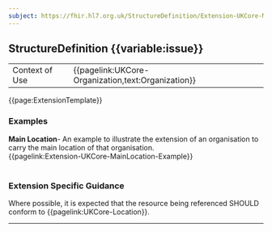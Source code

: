 ```yaml
---
subject: https://fhir.hl7.org.uk/StructureDefinition/Extension-UKCore-MainLocation
---
```

## StructureDefinition {{variable:issue}}

<table id="addToTranspose">
<tr><td>Context of Use</td>
<td>{{pagelink:UKCore-Organization,text:Organization}}</td>
</tr>
</table>

{{page:ExtensionTemplate}}

<div id="Examples" class="tabcontent">
  <h3>Examples</h3>
<b>Main Location</b>- An example to illustrate the extension of an organisation to carry the main location of that organisation.</br>
{{pagelink:Extension-UKCore-MainLocation-Example}}
<br><br>
</div>

<h3 id="guidance-mainlocation">Extension Specific Guidance</h3>

Where possible, it is expected that the resource being referenced SHOULD conform to {{pagelink:UKCore-Location}}.

---
